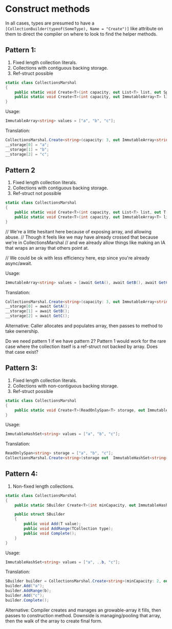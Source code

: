# Construct methods

In all cases, types are presumed to have a `[CollectionBuilder(typeof(SomeType), Name = "Create")]` like attribute on them to direct the compiler on where to look to find the helper methods.

## Pattern 1:

1. Fixed length collection literals.
2. Collections with contiguous backing storage.
3. Ref-struct possible

```c#
static class CollectionsMarshal
{
    public static void Create<T>(int capacity, out List<T> list, out Span<T> storage); 
    public static void Create<T>(int capacity, out ImmutableArray<T> list, out Span<T> storage);
}
```

Usage:

```c#
ImmutableArray<string> values = ["a", "b", "c"];
```

Translation:

```c#
CollectionsMarshal.Create<string>(capacity: 3, out ImmutableArray<string> values, out Span<T> __storage);
__storage[0] = "a";
__storage[1] = "b";
__storage[2] = "c";
```

## Pattern 2

1. Fixed length collection literals.
2. Collections with contiguous backing storage.
3. Ref-struct not possible

```c#
static class CollectionsMarshal
{
    public static void Create<T>(int capacity, out List<T> list, out T[] storage); 
    public static void Create<T>(int capacity, out ImmutableArray<T> list, out T[] storage);
}
```

// We're a little hesitant here because of exposing array, and allowing abuse.
// Though it feels like we may have already crossed that because we're in CollectionsMarshal
// and we already allow things like making an IA that wraps an array that others point at.

// We could be ok with less efficiency here, esp since you're already async/await.

Usage:

```c#
ImmutableArray<string> values = [await GetA(), await GetB(), await GetC()];
```

Translation:

```c#
CollectionsMarshal.Create<string>(capacity: 3, out ImmutableArray<string> values, out T[] __storage);
__storage[0] = await GetA();
__storage[1] = await GetB();
__storage[2] = await GetC();
```


Alternative: Caller allocates and populates array, then passes to method to take ownership.

Do we need pattern 1 if we have pattern 2?  Pattern 1 would work for the rare case where the collection itself is a ref-struct not backed by array.  Does that case exist?

## Pattern 3:

1. Fixed length collection literals.
2. Collections with non-contiguous backing storage.
3. Ref-struct possible

```c#
static class CollectionsMarshal
{
    public static void Create<T>(ReadOnlySpan<T> storage, out ImmutableHashSet<T> set); 
}
```

Usage:

```c#
ImmutableHashSet<string> values = ["a", "b", "c"];
```

Translation:

```c#
ReadOnlySpan<string> storage = ["a", "b", "c"];
CollectionsMarshal.Create<string>(storage out  ImmutableHashSet<string> values);
```

## Pattern 4:

1. Non-fixed length collections.

```c#
static class CollectionsMarshal
{
    public static SBuilder Create<T>(int minCapacity, out ImmutableHashSet<T> set);

    public struct SBuilder
    {
        public void Add(T value);
        public void AddRange(TCollection type);
        public void Complete();
    }
}
```

Usage:

```c#
ImmutableHashSet<string> values = ["a", ..b, "c"];
```

Translation:

```c#
SBuilder builder = CollectionsMarshal.Create<string>(minCapacity: 2, out ImmutableHashSet<string> values);
builder.Add("a");
builder.AddRange(b);
builder.Add("c");
builder.Complete();
```

Alternative: Compiler creates and manages an growable-array it fills, then passes to construction method.  Downside is managing/pooling that array, then the walk of the array to create final form.